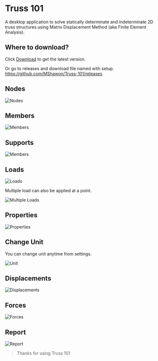 # Truss 101
A desktop application to solve statically determinate and indeterminate 2D truss structures using Matrix Displacement Method (aka Finite Element Analysis).

## Where to download?
Click [Download](https://github.com/MShawon/Truss-101/releases/download) to get the latest version.

Or go to releases and download file named with setup.
https://github.com/MShawon/Truss-101/releases


## Nodes
![Nodes](Tutorial/Gif/node.gif)

## Members
![Members](Tutorial/Gif/member.gif)

## Supports
![Members](Tutorial/Gif/supports.gif)

## Loads
![Loads](Tutorial/Gif/loads.gif)

Multiple load can also be applied at a point.

![Multiple Loads](Tutorial/Gif/multipleLoad.gif)

## Properties
![Properties](Tutorial/Gif/properties.gif)

## Change Unit
You can change unit anytime from settings.

![Unit](Tutorial/Gif/unit.gif)

## Displacements
![Displacements](Tutorial/Gif/displacement.gif)

## Forces
![Forces](Tutorial/Gif/results.gif)

## Report
![Report](Tutorial/Gif/report.gif)

>Thanks for using Truss 101

